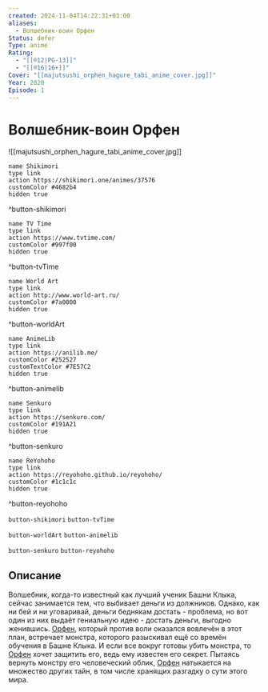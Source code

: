 ```yaml
---
created: 2024-11-04T14:22:31+03:00
aliases:
  - Волшебник-воин Орфен
Status: defer
Type: anime
Rating:
  - "[[®️12|PG-13]]"
  - "[[®️16|16+]]"
Cover: "[[majutsushi_orphen_hagure_tabi_anime_cover.jpg]]"
Year: 2020
Episode: 1
---
```


# Волшебник-воин Орфен

![[majutsushi_orphen_hagure_tabi_anime_cover.jpg]]

```button
name Shikimori
type link
action https://shikimori.one/animes/37576
customColor #4682b4
hidden true
```
^button-shikimori

```button
name TV Time
type link
action https://www.tvtime.com/
customColor #997f00
hidden true
```
^button-tvTime

```button
name World Art
type link
action http://www.world-art.ru/
customColor #7a0000
hidden true
```
^button-worldArt

```button
name AnimeLib
type link
action https://anilib.me/
customColor #252527
customTextColor #7E57C2
hidden true
```
^button-animelib

```button
name Senkuro
type link
action https://senkuro.com/
customColor #191A21
hidden true
```
^button-senkuro

```button
name ReYohoho
type link
action https://reyohoho.github.io/reyohoho/
customColor #1c1c1c
hidden true
```
^button-reyohoho

`button-shikimori` `button-tvTime`

`button-worldArt` `button-animelib`

`button-senkuro` `button-reyohoho`

## Описание

Волшебник, когда-то известный как лучший ученик Башни Клыка, сейчас занимается тем, что выбивает деньги из должников. Однако, как ни бей и ни уговаривай, деньги беднякам достать - проблема, но вот один из них выдаёт гениальную идею - достать деньги, выгодно женившись. [Орфен](https://shikimori.one/characters/1411-orphen), который против воли оказался вовлечён в этот план, встречает монстра, которого разыскивал ещё со времён обучения в Башне Клыка. И если все вокруг готовы убить монстра, то [Орфен](https://shikimori.one/characters/1411-orphen) хочет защитить его, ведь ему известен его секрет. Пытаясь вернуть монстру его человеческий облик, [Орфен](https://shikimori.one/characters/1411-orphen) натыкается на множество других тайн, в том числе хранящих разгадку о сути этого мира.
